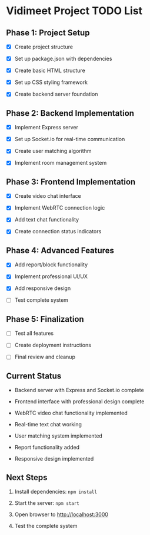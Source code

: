 # Vidimeet Project TODO List

## Phase 1: Project Setup

- [x] Create project structure

- [x] Set up package.json with dependencies

- [x] Create basic HTML structure

- [x] Set up CSS styling framework

- [x] Create backend server foundation

## Phase 2: Backend Implementation

- [x] Implement Express server

- [x] Set up Socket.io for real-time communication

- [x] Create user matching algorithm

- [x] Implement room management system

## Phase 3: Frontend Implementation

- [x] Create video chat interface

- [x] Implement WebRTC connection logic

- [x] Add text chat functionality

- [x] Create connection status indicators

## Phase 4: Advanced Features

- [x] Add report/block functionality

- [x] Implement professional UI/UX

- [x] Add responsive design

- [ ] Test complete system

## Phase 5: Finalization

- [ ] Test all features

- [ ] Create deployment instructions

- [ ] Final review and cleanup

## Current Status

- Backend server with Express and Socket.io complete

- Frontend interface with professional design complete

- WebRTC video chat functionality implemented

- Real-time text chat working

- User matching system implemented

- Report functionality added

- Responsive design implemented

## Next Steps

1. Install dependencies: `npm install`

2. Start the server: `npm start`

3. Open browser to [http://localhost:3000](http://localhost:3000)

4. Test the complete system
